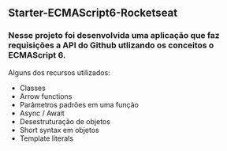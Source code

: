 ## Starter-ECMAScript6-Rocketseat

### Nesse projeto foi desenvolvida uma aplicação que faz requisições a API do Github utlizando os conceitos o ECMAScript 6.
Alguns dos recursos utilizados: 
 - Classes
 - Arrow functions
 - Parâmetros padrões em uma função
 - Async / Await
 - Desestruturação de objetos
 - Short syntax em objetos
 - Template literals
